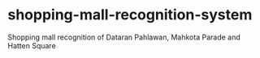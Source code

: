 # shopping-mall-recognition-system
Shopping mall recognition of Dataran Pahlawan, Mahkota Parade and Hatten Square
